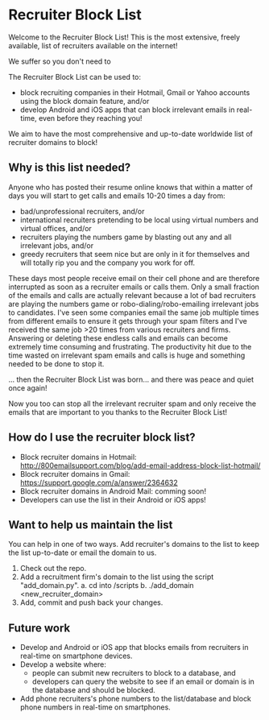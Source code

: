 
# Recruiter Block List

Welcome to the Recruiter Block List! This is the most extensive, freely available, list of recruiters available on the internet!

We suffer so you don't need to

The Recruiter Block List can be used to:
  - block recruiting companies in their Hotmail, Gmail or Yahoo accounts using the block domain feature, and/or
  - develop Android and iOS apps that can block irrelevant emails in real-time, even before they reaching you!

We aim to have the most comprehensive and up-to-date worldwide list of recruiter domains to block!

## Why is this list needed?
Anyone who has posted their resume online knows that within a matter of days you will start to get calls and emails 10-20 times a day from:
  - bad/unprofessional recruiters, and/or
  - international recruiters pretending to be local using virtual numbers and virtual offices, and/or
  - recruiters playing the numbers game by blasting out any and all irrelevant jobs, and/or
  - greedy recruiters that seem nice but are only in it for themselves and will totally rip you and the company you work for off.

These days most people receive email on their cell phone and are therefore interrupted as soon as a recruiter emails or calls them. Only a small fraction of the emails and calls are actually relevant because a lot of bad recruiters are playing the numbers game or robo-dialing/robo-emailing irrelevant jobs to candidates. I've seen some companies email the same job multiple times from different emails to ensure it gets through your spam filters and I've received the same job >20 times from various recruiters and firms. Answering or deleting these endless calls and emails can become extremely time consuming and frustrating. The productivity hit due to the time wasted on irrelevant spam emails and calls is huge and something needed to be done to stop it.

... then the Recruiter Block List was born... and there was peace and quiet once again!

Now you too can stop all the irrelevant recruiter spam and only receive the emails that are important to you thanks to the Recruiter Block List!

## How do I use the recruiter block list?
  - Block recruiter domains in Hotmail: http://800emailsupport.com/blog/add-email-address-block-list-hotmail/
  - Block recruiter domains in Gmail: https://support.google.com/a/answer/2364632
  - Block recruiter domains in Android Mail: comming soon!
  - Developers can use the list in their Android or iOS apps!

## Want to help us maintain the list
You can help in one of two ways. Add recruiter's domains to the list to keep the list up-to-date or email the domain to us.
  1. Check out the repo.
  2. Add a recruitment firm's domain to the list using the script "add_domain.py".
    a. cd into <repo>/scripts
    b. ./add_domain <new_recruiter_domain>
  3. Add, commit and push back your changes.

## Future work
  - Develop and Android or iOS app that blocks emails from recruiters in real-time on smartphone devices.
  - Develop a website where:
    - people can submit new recruiters to block to a database, and
    - developers can query the website to see if an email or domain is in the database and should be blocked.
  - Add phone recruiters's phone numbers to the list/database and block phone numbers in real-time on smartphones.
